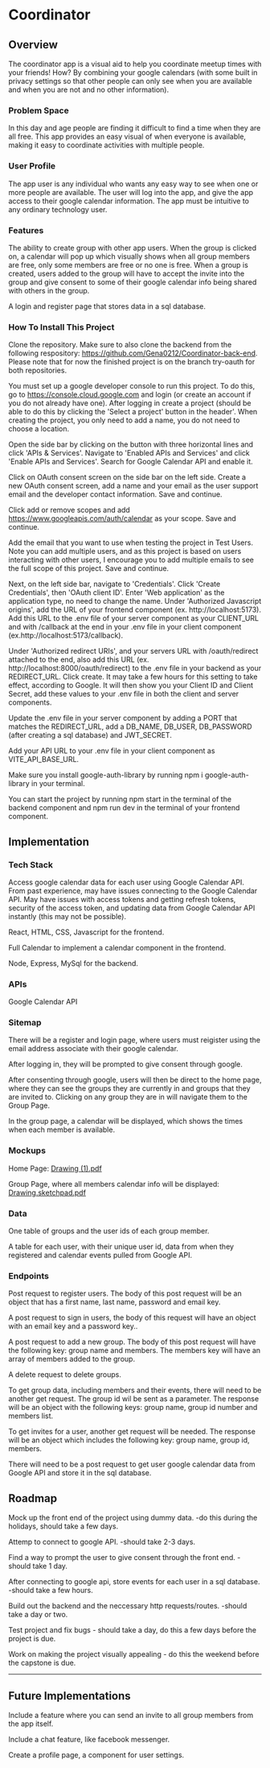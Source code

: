 # Coordinator

## Overview

The coordinator app is a visual aid to help you coordinate meetup times with your friends! How? By combining your google calendars (with some built in privacy settings so that other people can only see when you are available and when you are not and no other information).

### Problem Space

In this day and age people are finding it difficult to find a time when they are all free. This app provides an easy visual of when everyone is available, making it easy to coordinate activities with multiple people.

### User Profile

The app user is any individual who wants any easy way to see when one or more people are available. The user will log into the app, and give the app access to their google calendar information. The app must be intuitive to any ordinary technology user.

### Features

The ability to create group with other app users. When the group is clicked on, a calendar will pop up which visually shows when all group members are free, only some members are free or no one is free. When a group is created, users added to the group will have to accept the invite into the group and give consent to some of their google calendar info being shared with others in the group.

A login and register page that stores data in a sql database.

### How To Install This Project

Clone the repository. Make sure to also clone the backend from the following respository: https://github.com/Gena0212/Coordinator-back-end. Please note that for now the finished project is on the branch try-oauth for both repositories.

You must set up a google developer console to run this project. To do this, go to https://console.cloud.google.com and login (or create an account if you do not already have one). After logging in create a project (should be able to do this by clicking the 'Select a project' button in the header'. When creating the project, you only need to add a name, you do not need to choose a location.

Open the side bar by clicking on the button with three horizontal lines and click 'APIs & Services'. Navigate to 'Enabled APIs and Services' and click 'Enable APIs and Services'. Search for Google Calendar API and enable it.

Click on OAuth consent screen on the side bar on the left side. Create a new OAuth consent screen, add a name and your email as the user support email and the developer contact information. Save and continue.

Click add or remove scopes and add https://www.googleapis.com/auth/calendar as your scope. Save and continue.

Add the email that you want to use when testing the project in Test Users. Note you can add multiple users, and as this project is based on users interacting with other users, I encourage you to add multiple emails to see the full scope of this project. Save and continue.

Next, on the left side bar, navigate to 'Credentials'. Click 'Create Credentials', then 'OAuth client ID'. Enter 'Web application' as the application type, no need to change the name. Under 'Authorized Javascript origins', add the URL of your frontend component (ex. http://localhost:5173). Add this URL to the .env file of your server component as your CLIENT_URL and with /callback at the end in your .env file in your client component (ex.http://localhost:5173/callback).

Under 'Authorized redirect URIs', and your servers URL with /oauth/redirect attached to the end, also add this URL (ex. http://localhost:8000/oauth/redirect) to the .env file in your backend as your REDIRECT_URL. Click create. It may take a few hours for this setting to take effect, according to Google. It will then show you your Client ID and Client Secret, add these values to your .env file in both the client and server components.

Update the .env file in your server component by adding a PORT that matches the REDIRECT_URL, add a DB_NAME, DB_USER, DB_PASSWORD (after creating a sql database) and JWT_SECRET.

Add your API URL to your .env file in your client component as VITE_API_BASE_URL.

Make sure you install google-auth-library by running npm i google-auth-library in your terminal.

You can start the project by running npm start in the terminal of the backend component and npm run dev in the terminal of your frontend component.

## Implementation

### Tech Stack

Access google calendar data for each user using Google Calendar API. From past experience, may have issues connecting to the Google Calendar API. May have issues with access tokens and getting refresh tokens, security of the access token, and updating data from Google Calendar API instantly (this may not be possible).

React, HTML, CSS, Javascript for the frontend.

Full Calendar to implement a calendar component in the frontend.

Node, Express, MySql for the backend.

### APIs

Google Calendar API

### Sitemap

There will be a register and login page, where users must reigister using the email address associate with their google calendar.

After logging in, they will be prompted to give consent through google.

After consenting through google, users will then be direct to the home page, where they can see the groups they are currently in and groups that they are invited to. Clicking on any group they are in will navigate them to the Group Page.

In the group page, a calendar will be displayed, which shows the times when each member is available.

### Mockups

Home Page:
[Drawing (1).pdf](https://github.com/user-attachments/files/18472266/Drawing.1.pdf)

Group Page, where all members calendar info will be displayed:
[Drawing.sketchpad.pdf](https://github.com/user-attachments/files/18472307/Drawing.sketchpad.pdf)

### Data

One table of groups and the user ids of each group member.

A table for each user, with their unique user id, data from when they registered and calendar events pulled from Google API.

### Endpoints

Post request to register users. The body of this post request will be an object that has a first name, last name, password and email key.

A post request to sign in users, the body of this request will  have an object with an email key and a password key..

A post request to add a new group. The body of this post request will have the following key: group name and members. The members key will have an array of members added to the group.

A delete request to delete groups.

To get group data, including members and their events, there will need to be another get request. The group id wil be sent as a parameter. The response will be an object with the following keys: group name, group id number and members list.

To get invites for a user, another get request will be needed. The response will be an object which includes the following key: group name, group id, members.

There will need to be a post request to get user google calendar data from Google API and store it in the sql database.

## Roadmap

Mock up the front end of the project using dummy data. -do this during the holidays, should take a few days.

Attemp to connect to google API. -should take 2-3 days.

Find a way to prompt the user to give consent through the front end. -should take 1 day.

After connecting to google api, store events for each user in a sql database. -should take a few hours.

Build out the backend and the neccessary http requests/routes. -should take a day or two.

Test project and fix bugs - should take a day, do this a few days before the project is due.

Work on making the project visually appealing - do this the weekend before the capstone is due.

---

## Future Implementations

Include a feature where you can send an invite to all group members from the app itself.

Include a chat feature, like facebook messenger.

Create a profile page, a component for user settings.
